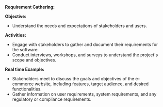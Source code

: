 ﻿**Requirement Gathering:**

**Objective:**

- Understand the needs and expectations of stakeholders and users.

**Activities:**

- Engage with stakeholders to gather and document their requirements for the software.
- Conduct interviews, workshops, and surveys to understand the project's scope and objectives.

**Real time Example:**

- Stakeholders meet to discuss the goals and objectives of the e-commerce website, including features, target audience, and desired functionalities.
- Gather information on user requirements, system requirements, and any regulatory or compliance requirements.


